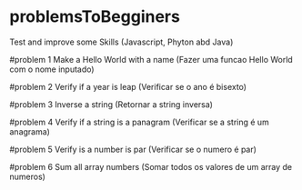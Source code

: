 # problemsToBegginers
Test and improve some Skills (Javascript, Phyton abd Java)

#problem 1
Make a Hello World with a name 
(Fazer uma funcao Hello World com o nome inputado)

#problem 2
Verify if a year is leap
(Verificar se o ano é bisexto)

#problem 3
Inverse a string
(Retornar a string inversa)

#problem 4
Verify if a string is a panagram
(Verificar se a string é um anagrama)

#problem 5
Verify is a number is par
(Verificar se o numero é par)

#problem 6
Sum all array numbers
(Somar todos os valores de um array de numeros)


